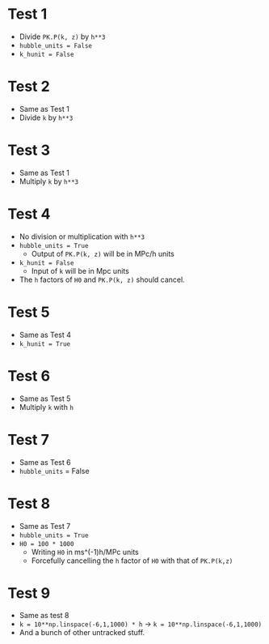 # Test 1
* Divide `PK.P(k, z)` by `h**3`
* `hubble_units = False`
* `k_hunit = False`

# Test 2
* Same as Test 1
* Divide `k` by `h**3`

# Test 3
* Same as Test 1
* Multiply `k` by `h**3`

# Test 4
* No division or multiplication with `h**3`
* `hubble_units = True` 
    * Output of `PK.P(k, z)` will be in MPc/h units
* `k_hunit = False`
    * Input of `k` will be in Mpc units
* The `h` factors of `H0` and `PK.P(k, z)` should cancel.

# Test 5
* Same as Test 4
* `k_hunit = True`

# Test 6
* Same as Test 5
* Multiply `k` with `h`

# Test 7
* Same as Test 6
* `hubble_units` = False

# Test 8
* Same as Test 7
* `hubble_units = True`
* `H0 = 100 * 1000`
    * Writing `H0` in ms^(-1)h/MPc units
    * Forcefully cancelling the `h` factor of `H0` with that of `PK.P(k,z)`

# Test 9
* Same as test 8
* `k = 10**np.linspace(-6,1,1000) * h` -> `k = 10**np.linspace(-6,1,1000)`
* And a bunch of other untracked stuff. 
